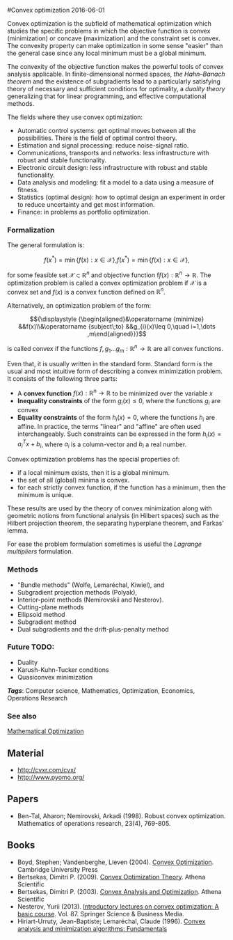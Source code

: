 
#Convex optimization
2016-06-01

Convex optimization is the subfield of mathematical optimization which studies the specific problems in which the objective function is convex (minimization) or concave (maximization) and the constraint set is convex. The convexity property can make optimization in some sense "easier" than the general case since any local minimum must be a global minimum.

The convexity of the objective function makes the powerful tools of convex analysis applicable. In finite-dimensional normed spaces, _the Hahn–Banach theorem_ and the existence of subgradients lead to a particularly satisfying theory of necessary and sufficient conditions for optimality, a _duality theory_ generalizing that for linear programming, and effective computational methods.

The fields where they use convex optimization:
* Automatic control systems: get optimal moves between all the possibilities. There is the field of optimal control theory.
* Estimation and signal processing: reduce noise-signal ratio.
* Communications, transports and networks: less infrastructure with robust and stable functionality.
* Electronic circuit design: less infrastructure with robust and stable functionality.
* Data analysis and modeling: fit a model to a data using a measure of fitness.
* Statistics (optimal design): how to optimal design an experiment in order to reduce uncertainty and get most information.
* Finance: in problems as portfolio optimization.


### Formalization

The general formulation is:

$${\displaystyle f(x^{\ast })=\min\{f(x):x\in {\mathcal {X}}\},} f(x^\ast) = \min \{f(x):x \in \mathcal{X}\},$$

for some feasible set ${\displaystyle {\mathcal {X}}\subset \mathbb {R} ^{n}}$ and objective function f${\displaystyle f(x):\mathbb {R} ^{n}\rightarrow \mathbb {R}}$. The optimization problem is called a convex optimization problem if ${\displaystyle {\mathcal {X}}}$ is a convex set and ${\displaystyle f(x)}$ is a convex function defined on ${\displaystyle \mathbb {R} ^{n}}$.

Alternatively, an optimization problem of the form:

$${\displaystyle {\begin{aligned}&\operatorname {minimize} &&f(x)\\&\operatorname {subject\;to} &&g_{i}(x)\leq 0,\quad i=1,\dots ,m\end{aligned}}}$$

is called convex if the functions ${\displaystyle f,g_{1}\ldots g_{m}:\mathbb {R} ^{n}\rightarrow \mathbb {R} }$ are all convex functions.

Even that, it is usually written in the standard form. Standard form is the usual and most intuitive form of describing a convex minimization problem. It consists of the following three parts:
* A **convex function** ${\displaystyle f(x):\mathbb {R} ^{n}\to \mathbb {R} }$ to be minimized over the variable ${\displaystyle x}$
* **Inequality constraints** of the form ${\displaystyle g_{i}(x)\leq 0}$, where the functions ${\displaystyle g_{i}}$ are convex
* **Equality constraints** of the form ${\displaystyle h_{i}(x)=0}$, where the functions ${\displaystyle h_{i}}$ are affine. In practice, the terms "linear" and "affine" are often used interchangeably. Such constraints can be expressed in the form ${\displaystyle h_{i}(x)=a_{i}^{T}x+b_{i}}$, where ${\displaystyle a_{i}}$ is a column-vector and ${\displaystyle b_{i}}$ a real number.

Convex optimization problems has the special properties of:
* if a local minimum exists, then it is a global minimum.
* the set of all (global) minima is convex.
* for each strictly convex function, if the function has a minimum, then the minimum is unique.

These results are used by the theory of convex minimization along with geometric notions from functional analysis (in Hilbert spaces) such as the Hilbert projection theorem, the separating hyperplane theorem, and Farkas' lemma.

For ease the problem formulation sometimes is useful the *Lagrange multipliers* formulation.

### Methods
* "Bundle methods" (Wolfe, Lemaréchal, Kiwiel), and
* Subgradient projection methods (Polyak),
* Interior-point methods (Nemirovskii and Nesterov).
* Cutting-plane methods
* Ellipsoid method
* Subgradient method
* Dual subgradients and the drift-plus-penalty method


### Future TODO:
* Duality
* Karush-Kuhn-Tucker conditions
* Quasiconvex minimization

***Tags***: Computer science, Mathematics, Optimization, Economics, Operations Research

### See also
[Mathematical Optimization](/mathematical_optimization)
## Material
* http://cvxr.com/cvx/
* http://www.pyomo.org/

## Papers
* Ben-Tal, Aharon; Nemirovski, Arkadi (1998). Robust convex optimization. Mathematics of operations research, 23(4), 769-805.

## Books
* Boyd, Stephen; Vandenberghe, Lieven (2004). [Convex Optimization](https://www.goodreads.com/book/show/148030.Convex_Optimization). Cambridge University Press
* Bertsekas, Dimitri P. (2009). [Convex Optimization Theory](https://www.goodreads.com/book/show/6902482-convex-optimization-theory). Athena Scientific
* Bertsekas, Dimitri P. (2003). [Convex Analysis and Optimization](https://www.goodreads.com/book/show/148032.Convex_Analysis_and_Optimization). Athena Scientific
* Nesterov, Yurii (2013). [Introductory lectures on convex optimization: A basic course](https://www.goodreads.com/book/show/148031.Introductory_Lectures_on_Convex_Optimization). Vol. 87. Springer Science & Business Media.
* Hiriart-Urruty, Jean-Baptiste; Lemaréchal, Claude (1996). [Convex analysis and minimization algorithms: Fundamentals](https://www.goodreads.com/book/show/8362832-convex-analysis-and-minimization-algorithms-i)


